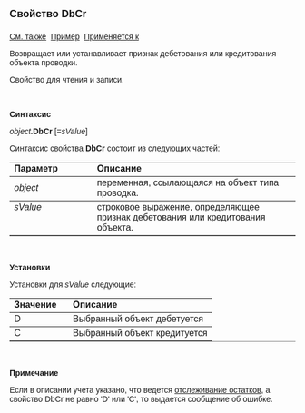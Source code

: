 <html>
<head>
<title>Проводка\DbCr</title>
</head>

<body>

<p><strong><font size="4" face="Arial">Свойство DbCr<br>
<br>
</font></strong><font face="Arial"><a href="../Asfact.html">См. также</a>&nbsp;
<a href="../../Examples/E_AsFact.html">Пример</a>&nbsp; <a href="../Asfact.html">
Применяется к</a></font></p>

<p><font face="Arial">Возвращает или устанавливает признак дебетования 
или кредитования объекта проводки.</font></p>

<p><font face="Arial">Свойство для чтения и записи.</font></p>

<p class="label">&nbsp;</p>

<p class="label"><font face="Arial"><b>Синтаксис</b></font></p>

<p><font face="Arial"><em>object</em><strong>.DbCr</strong> [=<em>sValue</em>]&nbsp; 
&nbsp;</font></p>

<p><font face="Arial">Синтаксис свойства <strong>DbCr</strong>
состоит из следующих частей:</font></p>

<table border="1" cellPadding="5" cols="2" frame="below" rules="rows">
<TBODY>
  <tr vAlign="top">
    <td class="label" width="29%"><font face="Arial"><b>Параметр</b></font></td>
    <td class="label" width="71%"><font face="Arial"><strong>Описание</strong></font></td>
  </tr>
  <tr>
    <td width="29%"><font face="Arial"><em>object</em></font></td>
    <td width="71%"><font face="Arial">переменная, ссылающаяся на 
	объект типа проводка.</font></td>
  </tr>
  <tr vAlign="top">
    <td width="29%"><font face="Arial"><em>sValue</em></font></td>
    <td width="71%"><font face="Arial">строковое выражение, 
	определяющее признак дебетования или кредитования объекта.</font></td>
  </tr>
</TBODY>
</table>

<p class="label">&nbsp;</p>

<p class="label"><font face="Arial"><b>Установки</b></font></p>

<p><font face="Arial">Установки для <em>sValue</em>
следующие:</font></p>

<table border="1" cellPadding="5" cols="2" frame="below" rules="rows">
<TBODY>
  <tr vAlign="top">
    <td class="label" width="29%"><font face="Arial"><strong>Значение</strong></font></td>
    <td class="label" width="71%"><font face="Arial"><strong>Описание</strong></font></td>
  </tr>
  <tr vAlign="top">
    <td width="29%"><font face="Arial">D</font></td>
    <td width="71%"><font face="Arial">Выбранный объект дебетуется</font></td>
  </tr>
  <tr vAlign="top">
    <td width="29%"><font face="Arial">C</font></td>
    <td width="71%"><font face="Arial">Выбранный объект кредитуется</font></td>
  </tr>
</table>

<p class="label">&nbsp;</p>

<p class="label"><b><font face="Arial">Примечание</font></b></p>

<p class="label"><font face="Arial">Если в описании учета указано, что 
ведется <a href="../ASAccounting/Remainder.html">отслеживание остатков</a>, а 
свойство DbCr не равно &#39;D&#39; или &#39;C&#39;, то выдается сообщение об ошибке.</font></p>
</body>
</html>
